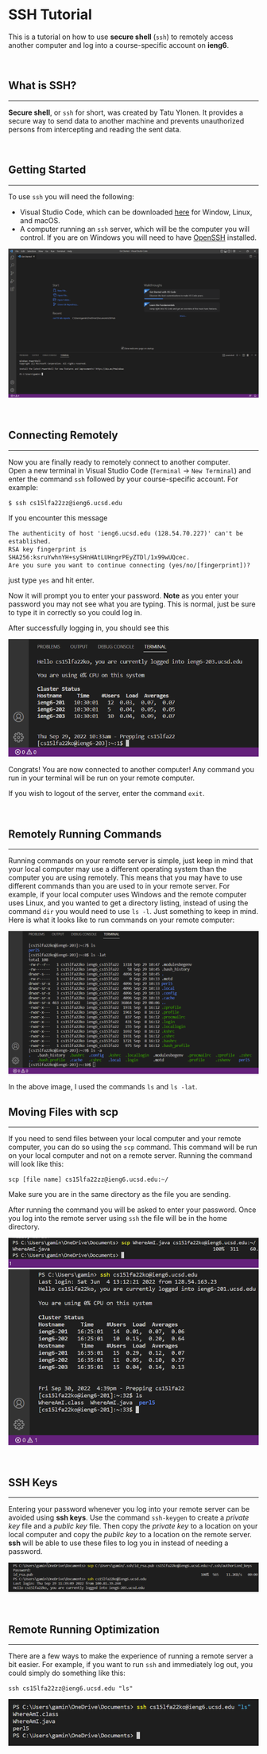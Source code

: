 # SSH Tutorial

This is a tutorial on how to use **secure shell** (`ssh`) to remotely access another computer and log into a course-specific account on **ieng6**.

<br />

## What is SSH?
---

**Secure shell**, or `ssh` for short, was created by Tatu Ylonen. It provides a secure way to send data to another machine and prevents unauthorized persons from intercepting and reading the sent data.

<br />

## Getting Started
---

To use `ssh` you will need the following:
* Visual Studio Code, which can be downloaded [here](https://code.visualstudio.com/) for Window, Linux, and macOS. 
* A computer running an `ssh` server, which will be the computer you will control. If you are on Windows you will need to have [OpenSSH](https://learn.microsoft.com/en-us/windows-server/administration/openssh/openssh_install_firstuse?tabs=gui) installed.

![Image](screenshots/lab2/vscodeScreenshot.png)

<br />

## Connecting Remotely
---

Now you are finally ready to remotely connect to another computer. 
<br />
Open a new terminal in Visual Studio Code (`Terminal` -> `New Terminal`) and enter the command `ssh` followed by your course-specific account. For example:
<br />
```
$ ssh cs15lfa22zz@ieng6.ucsd.edu
```
If you encounter this message
```
The authenticity of host 'ieng6.ucsd.edu (128.54.70.227)' can't be established.
RSA key fingerprint is SHA256:ksruYwhnYH+sySHnHAtLUHngrPEyZTDl/1x99wUQcec.
Are you sure you want to continue connecting (yes/no/[fingerprint])?
```
just type `yes` and hit enter.

Now it will prompt you to enter your password. **Note** as you enter your password you may not see what you are typing. This is normal, just be sure to type it in correctly so you could log in.

After successfully logging in, you should see this

![Image](screenshots/lab2/loginScreenshot.png)

Congrats! You are now connected to another computer! Any command you run in your terminal will be run on your remote computer. 

If you wish to logout of the server, enter the command `exit`.

<br />

## Remotely Running Commands
---

Running commands on your remote server is simple, just keep in mind that your local computer may use a different operating system than the computer you are using remotely. This means that you may have to use different commands than you are used to in your remote server. For example, if your local computer uses Windows and the remote computer uses Linux, and you wanted to get a directory listing, instead of using the command `dir` you would need to use `ls -l`. Just something to keep in mind. Here is what it looks like to run commands on your remote computer:

![Image](screenshots/lab2/commandsScreenshot.png)

In the above image, I used the commands `ls` and `ls -lat`.
<br />

## Moving Files with scp
---

If you need to send files between your local computer and your remote computer, you can do so using the `scp` command. This command will be run on your local computer and not on a remote server. Running the command will look like this:
```
scp [file name] cs15lfa22zz@ieng6.ucsd.edu:~/
```
Make sure you are in the same directory as the file you are sending. 

After running the command you will be asked to enter your password. Once you log into the remote server using `ssh` the file will be in the home directory. 

![Image](screenshots/lab2/scpScreenshot.png)
![Image](screenshots/lab2/moveFileScreenshot.png)

<br />

## SSH Keys
---

Entering your password whenever you log into your remote server can be avoided using **ssh keys**. Use the command `ssh-keygen` to create a *private key* file and a *public key* file. Then copy the *private key* to a location on your local computer and copy the *public key* to a location on the remote server. **ssh** will be able to use these files to log you in instead of needing a password. 

![Image](screenshots/lab2/keyScreenshot.png)


<br />

## Remote Running Optimization
---

There are a few ways to make the experience of running a remote server a bit easier. For example, if you want to run `ssh` and immediately log out, you could simply do something like this:
```
ssh cs15lfa22zz@ieng6.ucsd.edu "ls"
```

![Image](screenshots/lab2/optimScreenshot.png)